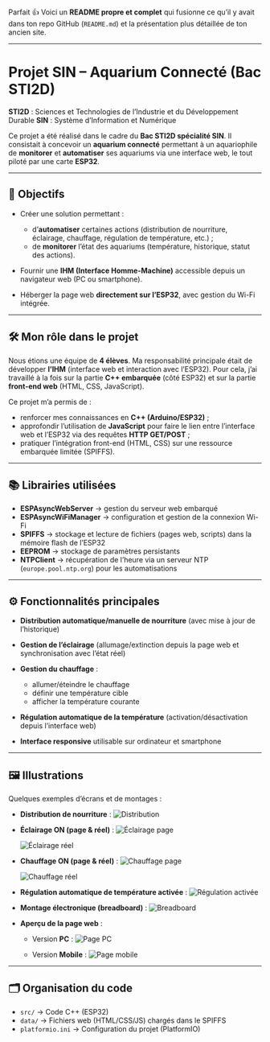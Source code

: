 Parfait 👍
Voici un **README propre et complet** qui fusionne ce qu’il y avait dans ton repo GitHub (`README.md`) et la présentation plus détaillée de ton ancien site.

---

# Projet SIN – Aquarium Connecté (Bac STI2D)

**STI2D** : Sciences et Technologies de l’Industrie et du Développement Durable
**SIN** : Système d’Information et Numérique

Ce projet a été réalisé dans le cadre du **Bac STI2D spécialité SIN**.
Il consistait à concevoir un **aquarium connecté** permettant à un aquariophile de **monitorer** et **automatiser** ses aquariums via une interface web, le tout piloté par une carte **ESP32**.

---

## 🎯 Objectifs

* Créer une solution permettant :

  * d’**automatiser** certaines actions (distribution de nourriture, éclairage, chauffage, régulation de température, etc.) ;
  * de **monitorer** l’état des aquariums (température, historique, statut des actions).
* Fournir une **IHM (Interface Homme-Machine)** accessible depuis un navigateur web (PC ou smartphone).
* Héberger la page web **directement sur l’ESP32**, avec gestion du Wi-Fi intégrée.

---

## 🛠️ Mon rôle dans le projet

Nous étions une équipe de **4 élèves**.
Ma responsabilité principale était de développer **l’IHM** (interface web et interaction avec l’ESP32).
Pour cela, j’ai travaillé à la fois sur la partie **C++ embarquée** (côté ESP32) et sur la partie **front-end web** (HTML, CSS, JavaScript).

Ce projet m’a permis de :

* renforcer mes connaissances en **C++ (Arduino/ESP32)** ;
* approfondir l’utilisation de **JavaScript** pour faire le lien entre l’interface web et l’ESP32 via des requêtes **HTTP GET/POST** ;
* pratiquer l’intégration front-end (HTML, CSS) sur une ressource embarquée limitée (SPIFFS).

---

## 📚 Librairies utilisées

* **ESPAsyncWebServer** → gestion du serveur web embarqué
* **ESPAsyncWiFiManager** → configuration et gestion de la connexion Wi-Fi
* **SPIFFS** → stockage et lecture de fichiers (pages web, scripts) dans la mémoire flash de l’ESP32
* **EEPROM** → stockage de paramètres persistants
* **NTPClient** → récupération de l’heure via un serveur NTP (`europe.pool.ntp.org`) pour les automatisations

---

## ⚙️ Fonctionnalités principales

* **Distribution automatique/manuelle de nourriture** (avec mise à jour de l’historique)
* **Gestion de l’éclairage** (allumage/extinction depuis la page web et synchronisation avec l’état réel)
* **Gestion du chauffage** :

  * allumer/éteindre le chauffage
  * définir une température cible
  * afficher la température courante
* **Régulation automatique de la température** (activation/désactivation depuis l’interface web)
* **Interface responsive** utilisable sur ordinateur et smartphone

---

## 🖼️ Illustrations

Quelques exemples d’écrans et de montages :

* **Distribution de nourriture** :
  ![Distribution](https://github.com/user-attachments/assets/8fc36a0e-8b65-442e-9da2-8bf77fbec077)


* **Éclairage ON (page & réel)** :
  ![Éclairage page](https://github.com/user-attachments/assets/3f704c05-8f20-4c75-b54e-61219e39aaf1)

  ![Éclairage réel](https://github.com/user-attachments/assets/7521bc66-85b7-4a56-be7a-6c63b6b4e1c3)


* **Chauffage ON (page & réel)** :
  ![Chauffage page](https://github.com/user-attachments/assets/1c0a84a7-1d19-40aa-a225-8fc285bf7169)

  ![Chauffage réel](https://github.com/user-attachments/assets/a69d5112-7ad6-42e1-a832-13730d3c355e)


* **Régulation automatique de température activée** :
  ![Régulation activée](https://github.com/user-attachments/assets/6aae7424-b3f6-4907-98f1-79e2441df1fb)


* **Montage électronique (breadboard)** :
  ![Breadboard](https://github.com/user-attachments/assets/32724c5c-6f43-421d-9ae4-9e5506dda0ea)


* **Aperçu de la page web** :

  * Version **PC** : ![Page PC](https://github.com/user-attachments/assets/f3386d67-5922-4057-bc40-6677b064558d)

  * Version **Mobile** : ![Page mobile](https://github.com/user-attachments/assets/a590327a-ffa1-43a4-961e-a7c3717d8103)


---

## 🗂️ Organisation du code

* `src/` → Code C++ (ESP32)
* `data/` → Fichiers web (HTML/CSS/JS) chargés dans le SPIFFS
* `platformio.ini` → Configuration du projet (PlatformIO)
